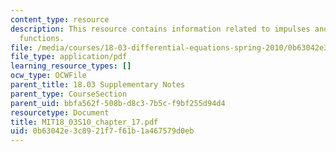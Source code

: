```yaml
---
content_type: resource
description: This resource contains information related to impulses and generalized
  functions.
file: /media/courses/18-03-differential-equations-spring-2010/0b63042e3c8921f7f61b1a467579d0eb_MIT18_03S10_chapter_17.pdf
file_type: application/pdf
learning_resource_types: []
ocw_type: OCWFile
parent_title: 18.03 Supplementary Notes
parent_type: CourseSection
parent_uid: bbfa562f-508b-d8c3-7b5c-f9bf255d94d4
resourcetype: Document
title: MIT18_03S10_chapter_17.pdf
uid: 0b63042e-3c89-21f7-f61b-1a467579d0eb
---
```

